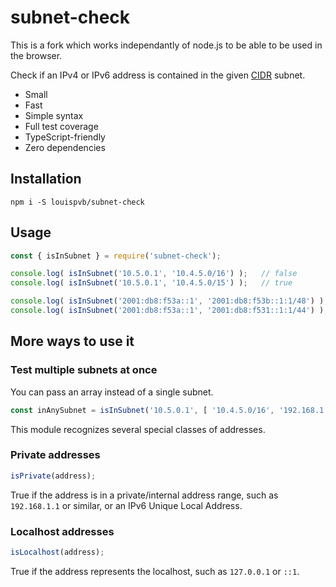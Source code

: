 # subnet-check

This is a fork which works independantly of node.js to be able to be used in the browser.

Check if an IPv4 or IPv6 address is contained in the given [CIDR](https://en.wikipedia.org/wiki/Classless_Inter-Domain_Routing) subnet.

* Small
* Fast
* Simple syntax
* Full test coverage
* TypeScript-friendly
* Zero dependencies

## Installation

`npm i -S louispvb/subnet-check`

## Usage

```javascript
const { isInSubnet } = require('subnet-check');

console.log( isInSubnet('10.5.0.1', '10.4.5.0/16') );   // false
console.log( isInSubnet('10.5.0.1', '10.4.5.0/15') );   // true

console.log( isInSubnet('2001:db8:f53a::1', '2001:db8:f53b::1:1/48') );   // false
console.log( isInSubnet('2001:db8:f53a::1', '2001:db8:f531::1:1/44') );   // true
```

## More ways to use it

### Test multiple subnets at once

You can pass an array instead of a single subnet.

```javascript
const inAnySubnet = isInSubnet('10.5.0.1', [ '10.4.5.0/16', '192.168.1.0/24' ]);
```

This module recognizes several special classes of addresses.

### Private addresses

```javascript
isPrivate(address);
```

True if the address is in a private/internal address range, such as `192.168.1.1` or similar, or an IPv6 Unique Local Address.

### Localhost addresses

```javascript
isLocalhost(address);
```

True if the address represents the localhost, such as `127.0.0.1` or `::1`.
